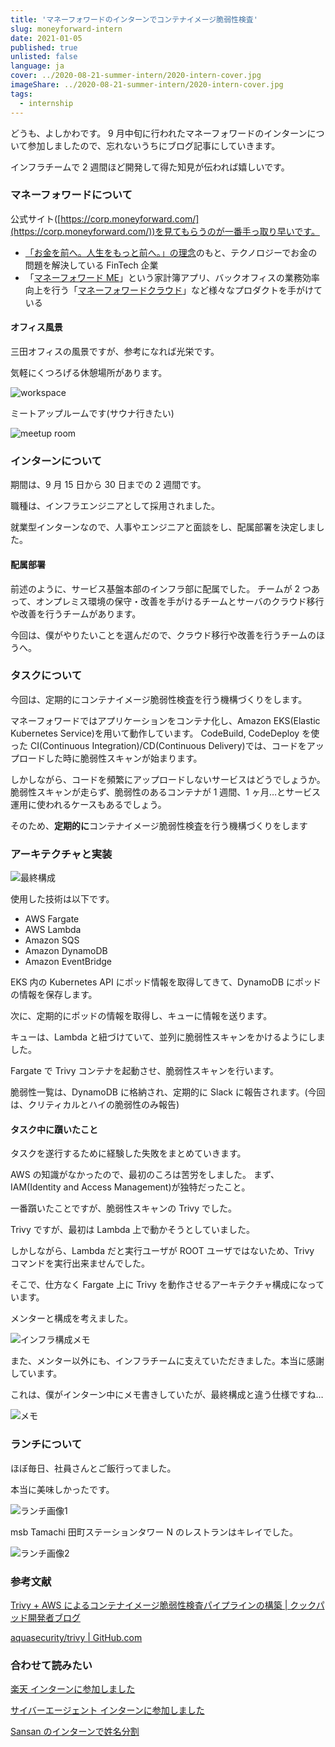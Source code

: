 ```yaml
---
title: 'マネーフォワードのインターンでコンテナイメージ脆弱性検査'
slug: moneyforward-intern
date: 2021-01-05
published: true
unlisted: false
language: ja
cover: ../2020-08-21-summer-intern/2020-intern-cover.jpg
imageShare: ../2020-08-21-summer-intern/2020-intern-cover.jpg
tags:
  - internship
---
```


どうも、よしかわです。
9 月中旬に行われたマネーフォワードのインターンについて参加しましたので、忘れないうちにブログ記事にしていきます。

インフラチームで 2 週間ほど開発して得た知見が伝われば嬉しいです。

### マネーフォワードについて

公式サイト([https://corp.moneyforward.com/](https://corp.moneyforward.com/))を見てもらうのが一番手っ取り早いです。

- [「お金を前へ。人生をもっと前へ。」の理念](https://corp.moneyforward.com/aboutus/mission/)のもと、テクノロジーでお金の問題を解決している FinTech 企業
- 「[マネーフォワード ME](https://moneyforward.com/)」という家計簿アプリ、バックオフィスの業務効率向上を行う「[マネーフォワードクラウド](https://biz.moneyforward.com/)」など様々なプロダクトを手がけている

#### オフィス風景

三田オフィスの風景ですが、参考になれば光栄です。

気軽にくつろげる休憩場所があります。

![workspace](./work-space.webp)

ミートアップルームです(サウナ行きたい)

![meetup room](./meetup-room.webp)

### インターンについて

期間は、9 月 15 日から 30 日までの 2 週間です。

職種は、インフラエンジニアとして採用されました。

就業型インターンなので、人事やエンジニアと面談をし、配属部署を決定しました。

#### 配属部署

前述のように、サービス基盤本部のインフラ部に配属でした。
チームが 2 つあって、オンプレミス環境の保守・改善を手がけるチームとサーバのクラウド移行や改善を行うチームがあります。

今回は、僕がやりたいことを選んだので、クラウド移行や改善を行うチームのほうへ。

### タスクについて

今回は、定期的にコンテナイメージ脆弱性検査を行う機構づくりをします。

マネーフォワードではアプリケーションをコンテナ化し、Amazon EKS(Elastic Kubernetes Service)を用いて動作しています。
CodeBuild, CodeDeploy を使った CI(Continuous Integration)/CD(Continuous Delivery)では、コードをアップロードした時に脆弱性スキャンが始まります。

しかしながら、コードを頻繁にアップロードしないサービスはどうでしょうか。
脆弱性スキャンが走らず、脆弱性のあるコンテナが 1 週間、1 ヶ月…とサービス運用に使われるケースもあるでしょう。

そのため、**定期的に**コンテナイメージ脆弱性検査を行う機構づくりをします

### アーキテクチャと実装

![最終構成](./podoctor.webp)

使用した技術は以下です。

- AWS Fargate
- AWS Lambda
- Amazon SQS
- Amazon DynamoDB
- Amazon EventBridge

EKS 内の Kubernetes API にポッド情報を取得してきて、DynamoDB にポッドの情報を保存します。

次に、定期的にポッドの情報を取得し、キューに情報を送ります。

キューは、Lambda と紐づけていて、並列に脆弱性スキャンをかけるようにしました。

Fargate で Trivy コンテナを起動させ、脆弱性スキャンを行います。

脆弱性一覧は、DynamoDB に格納され、定期的に Slack に報告されます。(今回は、クリティカルとハイの脆弱性のみ報告)

#### タスク中に躓いたこと

タスクを遂行するために経験した失敗をまとめていきます。

AWS の知識がなかったので、最初のころは苦労をしました。
まず、IAM(Identity and Access Management)が独特だったこと。

一番躓いたことですが、脆弱性スキャンの Trivy でした。

Trivy ですが、最初は Lambda 上で動かそうとしていました。

しかしながら、Lambda だと実行ユーザが ROOT ユーザではないため、Trivy コマンドを実行出来ませんでした。

そこで、仕方なく Fargate 上に Trivy を動作させるアーキテクチャ構成になっています。

メンターと構成を考えました。

![インフラ構成メモ](./architecture.webp)

また、メンター以外にも、インフラチームに支えていただきました。本当に感謝しています。

これは、僕がインターン中にメモ書きしていたが、最終構成と違う仕様ですね…

![メモ](./memo.webp)

### ランチについて

ほぼ毎日、社員さんとご飯行ってました。

本当に美味しかったです。

![ランチ画像1](./moneyforward-lunch1.webp)

msb Tamachi 田町ステーションタワー N のレストランはキレイでした。

![ランチ画像2](./moneyforward-lunch2.webp)

### 参考文献

[Trivy + AWS によるコンテナイメージ脆弱性検査パイプラインの構築 | クックパッド開発者ブログ](https://techlife.cookpad.com/entry/catbox)

[aquasecurity/trivy | GitHub.com](https://github.com/aquasecurity/trivy)

### 合わせて読みたい

[楽天 インターンに参加しました](https://yoshikawa.dev/rakuten-intern)

[サイバーエージェント インターンに参加しました](https://yoshikawa.dev/cyberagent-intern)

[Sansan のインターンで姓名分割](https://yoshikawa.dev/sansan-intern)
